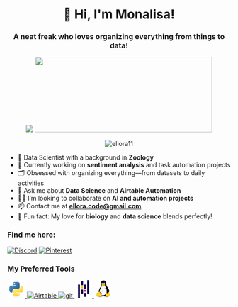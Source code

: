 <h1 align="center"> 🌸 Hi, I'm Monalisa! </h1>
<h3 align="center">A neat freak who loves organizing everything from things to data! </h3>


<p align='center'>
  <a href="#"><img src="https://github-readme-stats.vercel.app/api?username=ellora11&show_icons=true&theme=dracula" width="410"></a>
  <img src="https://github-readme-stats.vercel.app/api/top-langs/?username=ellora11&layout=compact&theme=dracula&langs_count=8" width="400" height="170"/>
</p> 

<p align="center"> <img src="https://komarev.com/ghpvc/?username=ellora11&label=Profile%20views&color=0e75b6&style=flat" alt="ellora11" /> </p>

- 🔬 Data Scientist with a background in **Zoology** 
- 🧠 Currently working on **sentiment analysis** and task automation projects
- 🗂 Obsessed with organizing everything—from datasets to daily activities
- 💬 Ask me about **Data Science** and **Airtable Automation**
- 🧑‍💻 I’m looking to collaborate on **AI and automation projects**
- 📫 Contact me at **ellora.code@gmail.com**
- 🌱 Fun fact: My love for **biology** and **data science** blends perfectly!

<p align="left">
<h3 align="left">Find me here:</h3> 
<a href="https://discord.gg/wallflowerpot"><img src="https://img.shields.io/static/v1?logo=discord&label=&message=Discord&color=36393f&style=flat-square" alt="Discord"></a> <a href="https://pinterest.com/thisismonalisaarya"><img src="https://img.shields.io/static/v1?logo=pinterest&label=&message=Pinterest&color=E60023&style=flat-square" alt="Pinterest"></a> </p>

<p align="left">
<h3 align="left">My Preferred Tools</h3>
<p align="left"> 
<a href="https://www.python.org" target="_blank"> <img src="https://raw.githubusercontent.com/devicons/devicon/master/icons/python/python-original.svg" alt="python" width="40" height="40"/> </a> 
<a href="https://airtable.com" target="_blank"> <img src="https://www.vectorlogo.zone/logos/airtable/airtable-icon.svg" alt="Airtable" width="40" height="40"/> </a> 
<a href="https://git-scm.com/" target="_blank"> <img src="https://www.vectorlogo.zone/logos/git-scm/git-scm-icon.svg" alt="git" width="40" height="40"/> </a>
<a href="https://pandas.pydata.org/" target="_blank"> <img src="https://raw.githubusercontent.com/devicons/devicon/master/icons/pandas/pandas-original.svg" alt="pandas" width="40" height="40"/> </a>
<a href="https://www.linux.org/" target="_blank"> <img src="https://raw.githubusercontent.com/devicons/devicon/master/icons/linux/linux-original.svg" alt="linux" width="40" height="40"/> </a>  
</p>
